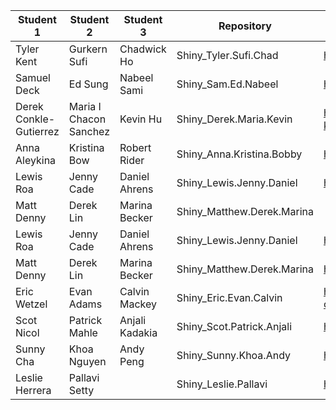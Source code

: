 | Student 1              | Student 2              | Student 3      | Repository                 | Link to Shiny App
|------------------------|------------------------|----------------|----------------------------|----------------------------
| Tyler Kent             | Gurkern Sufi           | Chadwick Ho    | Shiny_Tyler.Sufi.Chad      |https://tvkent.shinyapps.io/shiny/
| Samuel Deck            | Ed Sung                | Nabeel Sami    | Shiny_Sam.Ed.Nabeel        |https://seedplots.shinyapps.io/Assignment4App/
| Derek Conkle-Gutierrez | Maria I Chacon Sanchez | Kevin Hu       | Shiny_Derek.Maria.Kevin    |https://derek-maria-kevin.shinyapps.io/Shiny_Derek_Maria_Kevin/ 
| Anna Aleykina          | Kristina Bow           | Robert Rider   | Shiny_Anna.Kristina.Bobby  |https://rhrider.shinyapps.io/ShinyApp/
| Lewis Roa              | Jenny Cade             | Daniel Ahrens  | Shiny_Lewis.Jenny.Daniel   | https://jennycade.shinyapps.io/RicePlotSupreme/
| Matt Denny             | Derek Lin              | Marina Becker  | Shiny_Matthew.Derek.Marina |
| Lewis Roa              | Jenny Cade             | Daniel Ahrens  | Shiny_Lewis.Jenny.Daniel   |https://jennycade.shinyapps.io/RicePlotSupreme/
| Matt Denny             | Derek Lin              | Marina Becker  | Shiny_Matthew.Derek.Marina |https://matt-marina-derek.shinyapps.io/mmd_app/
| Eric Wetzel            | Evan Adams             | Calvin Mackey  | Shiny_Eric.Evan.Calvin     |https://bis180lshiny-eric-evan-calvin.shinyapps.io/Rice-SNPs-Eric-Evan-Calvin
| Scot Nicol             | Patrick Mahle          | Anjali Kadakia | Shiny_Scot.Patrick.Anjali  | https://scot-patrick-anjali.shinyapps.io/theapp/
| Sunny Cha              | Khoa Nguyen            | Andy Peng      | Shiny_Sunny.Khoa.Andy      |https://xshx.shinyapps.io/Shiny_SunnyKhoaAndy/
| Leslie Herrera         | Pallavi Setty          |                | Shiny_Leslie.Pallavi       |http://lesliepallavibis180l.shinyapps.io/ShinyLesliePallavi
